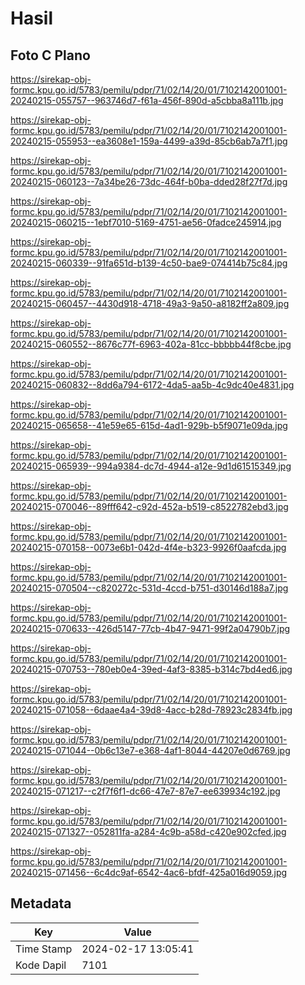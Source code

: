 # Hasil

## Foto C Plano

https://sirekap-obj-formc.kpu.go.id/5783/pemilu/pdpr/71/02/14/20/01/7102142001001-20240215-055757--963746d7-f61a-456f-890d-a5cbba8a111b.jpg

https://sirekap-obj-formc.kpu.go.id/5783/pemilu/pdpr/71/02/14/20/01/7102142001001-20240215-055953--ea3608e1-159a-4499-a39d-85cb6ab7a7f1.jpg

https://sirekap-obj-formc.kpu.go.id/5783/pemilu/pdpr/71/02/14/20/01/7102142001001-20240215-060123--7a34be26-73dc-464f-b0ba-dded28f27f7d.jpg

https://sirekap-obj-formc.kpu.go.id/5783/pemilu/pdpr/71/02/14/20/01/7102142001001-20240215-060215--1ebf7010-5169-4751-ae56-0fadce245914.jpg

https://sirekap-obj-formc.kpu.go.id/5783/pemilu/pdpr/71/02/14/20/01/7102142001001-20240215-060339--91fa651d-b139-4c50-bae9-074414b75c84.jpg

https://sirekap-obj-formc.kpu.go.id/5783/pemilu/pdpr/71/02/14/20/01/7102142001001-20240215-060457--4430d918-4718-49a3-9a50-a8182ff2a809.jpg

https://sirekap-obj-formc.kpu.go.id/5783/pemilu/pdpr/71/02/14/20/01/7102142001001-20240215-060552--8676c77f-6963-402a-81cc-bbbbb44f8cbe.jpg

https://sirekap-obj-formc.kpu.go.id/5783/pemilu/pdpr/71/02/14/20/01/7102142001001-20240215-060832--8dd6a794-6172-4da5-aa5b-4c9dc40e4831.jpg

https://sirekap-obj-formc.kpu.go.id/5783/pemilu/pdpr/71/02/14/20/01/7102142001001-20240215-065658--41e59e65-615d-4ad1-929b-b5f9071e09da.jpg

https://sirekap-obj-formc.kpu.go.id/5783/pemilu/pdpr/71/02/14/20/01/7102142001001-20240215-065939--994a9384-dc7d-4944-a12e-9d1d61515349.jpg

https://sirekap-obj-formc.kpu.go.id/5783/pemilu/pdpr/71/02/14/20/01/7102142001001-20240215-070046--89fff642-c92d-452a-b519-c8522782ebd3.jpg

https://sirekap-obj-formc.kpu.go.id/5783/pemilu/pdpr/71/02/14/20/01/7102142001001-20240215-070158--0073e6b1-042d-4f4e-b323-9926f0aafcda.jpg

https://sirekap-obj-formc.kpu.go.id/5783/pemilu/pdpr/71/02/14/20/01/7102142001001-20240215-070504--c820272c-531d-4ccd-b751-d30146d188a7.jpg

https://sirekap-obj-formc.kpu.go.id/5783/pemilu/pdpr/71/02/14/20/01/7102142001001-20240215-070633--426d5147-77cb-4b47-9471-99f2a04790b7.jpg

https://sirekap-obj-formc.kpu.go.id/5783/pemilu/pdpr/71/02/14/20/01/7102142001001-20240215-070753--780eb0e4-39ed-4af3-8385-b314c7bd4ed6.jpg

https://sirekap-obj-formc.kpu.go.id/5783/pemilu/pdpr/71/02/14/20/01/7102142001001-20240215-071058--6daae4a4-39d8-4acc-b28d-78923c2834fb.jpg

https://sirekap-obj-formc.kpu.go.id/5783/pemilu/pdpr/71/02/14/20/01/7102142001001-20240215-071044--0b6c13e7-e368-4af1-8044-44207e0d6769.jpg

https://sirekap-obj-formc.kpu.go.id/5783/pemilu/pdpr/71/02/14/20/01/7102142001001-20240215-071217--c2f7f6f1-dc66-47e7-87e7-ee639934c192.jpg

https://sirekap-obj-formc.kpu.go.id/5783/pemilu/pdpr/71/02/14/20/01/7102142001001-20240215-071327--052811fa-a284-4c9b-a58d-c420e902cfed.jpg

https://sirekap-obj-formc.kpu.go.id/5783/pemilu/pdpr/71/02/14/20/01/7102142001001-20240215-071456--6c4dc9af-6542-4ac6-bfdf-425a016d9059.jpg


## Metadata

| Key        | Value               |
| ---------- | ------------------- |
| Time Stamp | 2024-02-17 13:05:41 |
| Kode Dapil | 7101                |



